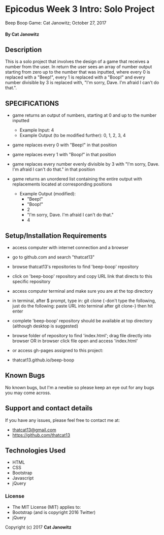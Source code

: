 # Epicodus Week 3 Intro: Solo Project

Beep Boop Game: Cat Janowitz; October 27, 2017

#### By Cat Janowitz

## Description

This is a solo project that involves the design of a game that receives a number from the user. In return the user sees an array of number output starting from zero up to the number that was inputted, where every 0 is replaced with a "Beep!", every 1 is replaced with a "Boop!" and every number divisible by 3 is replaced with, "I'm sorry, Dave. I'm afraid I can't do that.".

## SPECIFICATIONS

* game returns an output of numbers, starting at 0 and up to the number inputted
  * Example Input: 4
  * Example Output (to be modified further): 0, 1, 2, 3, 4

* game replaces every 0 with "Beep!" in that position
* game replaces every 1 with "Boop!" in that position
* game replaces every number evenly divisible by 3 with "I'm sorry, Dave. I'm afraid I can't do that." in that position
* game returns an unordered list containing the entire output with replacements located at corresponding positions
  * Example Output (modified):
    * "Beep!"
    * "Boop!"
    * 2
    * "I'm sorry, Dave. I'm afraid I can't do that."
    * 4

## Setup/Installation Requirements

* access computer with internet connection and a browser
* go to github.com and search "thatcat13"
* browse thatcat13's repositories to find 'beep-boop' repository
* click on 'beep-boop' repository and copy URL link that directs to this specific repository
* access computer terminal and make sure you are at the top directory
* in terminal, after $ prompt, type in: git clone {-don't type the following, just do the following: paste URL into terminal after git clone-} then hit enter
* complete 'beep-boop' repository should be available at top directory (although desktop is suggested)
* browse folder of repository to find 'index.html'; drag file directly into browser OR in browser click file open and access 'index.html'


* or access gh-pages assigned to this project:
* thatcat13.github.io/beep-boop



## Known Bugs

No known bugs, but I'm a newbie so please keep an eye out for any bugs you may come across.

## Support and contact details

If you have any issues, please feel free to contact me at:
* thatcat13@gmail.com
* https://github.com/thatcat13

## Technologies Used

* HTML
* CSS
* Bootstrap
* Javascript
* jQuery

### License

* The MIT License (MIT) applies to:
* Bootstrap (and is copyright 2016 Twitter)
* jQuery


Copyright (c) 2017 **Cat Janowitz**
